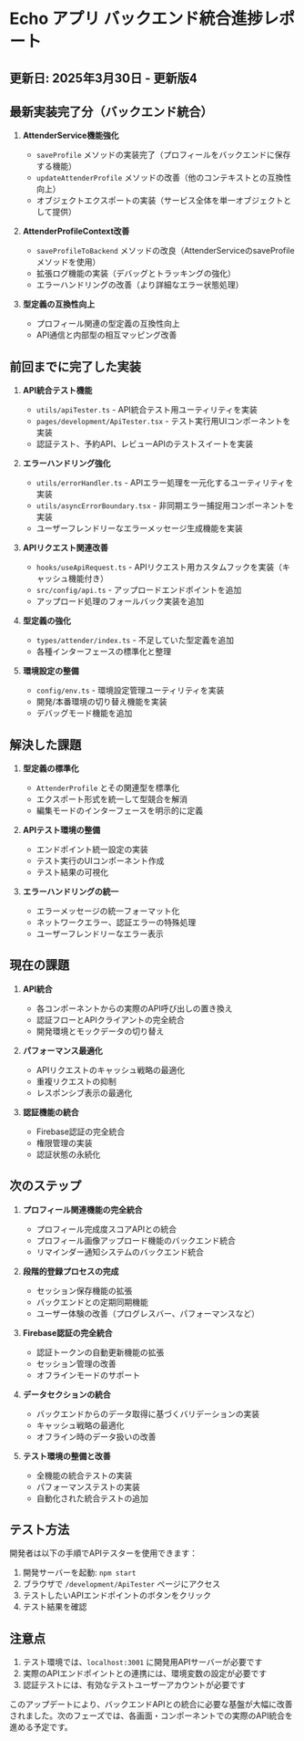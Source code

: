 # Echo アプリ バックエンド統合進捗レポート

## 更新日: 2025年3月30日 - 更新版4

## 最新実装完了分（バックエンド統合）

1. **AttenderService機能強化**
   - `saveProfile` メソッドの実装完了（プロフィールをバックエンドに保存する機能）
   - `updateAttenderProfile` メソッドの改善（他のコンテキストとの互換性向上）
   - オブジェクトエクスポートの実装（サービス全体を単一オブジェクトとして提供）

2. **AttenderProfileContext改善**
   - `saveProfileToBackend` メソッドの改良（AttenderServiceのsaveProfileメソッドを使用）
   - 拡張ログ機能の実装（デバッグとトラッキングの強化）
   - エラーハンドリングの改善（より詳細なエラー状態処理）

3. **型定義の互換性向上**
   - プロフィール関連の型定義の互換性向上
   - API通信と内部型の相互マッピング改善

## 前回までに完了した実装

1. **API統合テスト機能**
   - `utils/apiTester.ts` - API統合テスト用ユーティリティを実装
   - `pages/development/ApiTester.tsx` - テスト実行用UIコンポーネントを実装
   - 認証テスト、予約API、レビューAPIのテストスイートを実装

2. **エラーハンドリング強化**
   - `utils/errorHandler.ts` - APIエラー処理を一元化するユーティリティを実装
   - `utils/asyncErrorBoundary.tsx` - 非同期エラー捕捉用コンポーネントを実装
   - ユーザーフレンドリーなエラーメッセージ生成機能を実装

3. **APIリクエスト関連改善**
   - `hooks/useApiRequest.ts` - APIリクエスト用カスタムフックを実装（キャッシュ機能付き）
   - `src/config/api.ts` - アップロードエンドポイントを追加
   - アップロード処理のフォールバック実装を追加

4. **型定義の強化**
   - `types/attender/index.ts` - 不足していた型定義を追加
   - 各種インターフェースの標準化と整理

5. **環境設定の整備**
   - `config/env.ts` - 環境設定管理ユーティリティを実装
   - 開発/本番環境の切り替え機能を実装
   - デバッグモード機能を追加

## 解決した課題

1. **型定義の標準化**
   - `AttenderProfile` とその関連型を標準化
   - エクスポート形式を統一して型競合を解消
   - 編集モードのインターフェースを明示的に定義

2. **APIテスト環境の整備**
   - エンドポイント統一設定の実装
   - テスト実行のUIコンポーネント作成
   - テスト結果の可視化

3. **エラーハンドリングの統一**
   - エラーメッセージの統一フォーマット化
   - ネットワークエラー、認証エラーの特殊処理
   - ユーザーフレンドリーなエラー表示

## 現在の課題

1. **API統合**
   - 各コンポーネントからの実際のAPI呼び出しの置き換え
   - 認証フローとAPIクライアントの完全統合
   - 開発環境とモックデータの切り替え

2. **パフォーマンス最適化**
   - APIリクエストのキャッシュ戦略の最適化
   - 重複リクエストの抑制
   - レスポンシブ表示の最適化

3. **認証機能の統合**
   - Firebase認証の完全統合
   - 権限管理の実装
   - 認証状態の永続化

## 次のステップ

1. **プロフィール関連機能の完全統合**
   - プロフィール完成度スコアAPIとの統合
   - プロフィール画像アップロード機能のバックエンド統合
   - リマインダー通知システムのバックエンド統合

2. **段階的登録プロセスの完成**
   - セッション保存機能の拡張
   - バックエンドとの定期同期機能
   - ユーザー体験の改善（プログレスバー、パフォーマンスなど）

3. **Firebase認証の完全統合**
   - 認証トークンの自動更新機能の拡張
   - セッション管理の改善
   - オフラインモードのサポート

4. **データセクションの統合**
   - バックエンドからのデータ取得に基づくバリデーションの実装
   - キャッシュ戦略の最適化
   - オフライン時のデータ扱いの改善

5. **テスト環境の整備と改善**
   - 全機能の統合テストの実装
   - パフォーマンステストの実装
   - 自動化された統合テストの追加

## テスト方法

開発者は以下の手順でAPIテスターを使用できます：

1. 開発サーバーを起動: `npm start`
2. ブラウザで `/development/ApiTester` ページにアクセス
3. テストしたいAPIエンドポイントのボタンをクリック
4. テスト結果を確認

## 注意点

1. テスト環境では、`localhost:3001` に開発用APIサーバーが必要です
2. 実際のAPIエンドポイントとの連携には、環境変数の設定が必要です
3. 認証テストには、有効なテストユーザーアカウントが必要です

このアップデートにより、バックエンドAPIとの統合に必要な基盤が大幅に改善されました。次のフェーズでは、各画面・コンポーネントでの実際のAPI統合を進める予定です。

